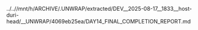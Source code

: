 ../..//mnt/h/ARCHIVE/.UNWRAP/extracted/DEV__2025-08-17__1833__host-duri-head/__UNWRAP/4069eb25ea/DAY14_FINAL_COMPLETION_REPORT.md